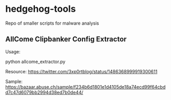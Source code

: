 ﻿# hedgehog-tools
 
Repo of smaller scripts for malware analysis

## AllCome Clipbanker Config Extractor

Usage:

python allcome_extractor.py <sample>
  
Resource: https://twitter.com/3xp0rtblog/status/1486368999919300611
  
Sample: https://bazaar.abuse.ch/sample/f234b6d1801e1d4105de18a74ecd99f64cbdd7c47d6079bb2994d38ed7b0de44/
